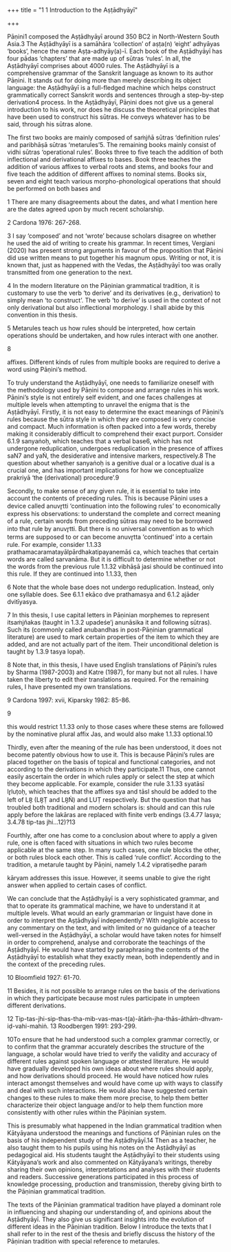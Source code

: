 +++
title = "1 1 Introduction to the Aṣṭādhyāyī"

+++

Pāṇini1 composed the Aṣṭādhyāyī around 350 BC2 in North-Western South Asia.3 The  Aṣṭādhyāyī is a samāhāra ‘collection’ of aṣṭa(n) ‘eight’ adhyāyas ‘books’, hence the name  Aṣṭa-adhyāy(a)-ī. Each book of the Aṣṭādhyāyī has four pādas ‘chapters’ that are made up of  sūtras ‘rules’. In all, the Aṣṭādhyāyī comprises about 4000 rules. The Aṣṭādhyāyī is a  comprehensive grammar of the Sanskrit language as known to its author Pāṇini. It stands out  for doing more than merely describing its object language: the Aṣṭādhyāyī is a full-fledged  machine which helps construct grammatically correct Sanskrit words and sentences through a  step-by-step derivation4 process. In the Aṣṭādhyāyī, Pāṇini does not give us a general  introduction to his work, nor does he discuss the theoretical principles that have been used to  construct his sūtras. He conveys whatever has to be said, through his sūtras alone. 

The first two books are mainly composed of saṁjñā sūtras ‘definition rules’ and paribhāṣā  sūtras ‘metarules’5. The remaining books mainly consist of vidhi sūtras ‘operational rules’.  Books three to five teach the addition of both inflectional and derivational affixes to bases.  Book three teaches the addition of various affixes to verbal roots and stems, and books four  and five teach the addition of different affixes to nominal stems. Books six, seven and eight  teach various morpho-phonological operations that should be performed on both bases and 

1 There are many disagreements about the dates, and what I mention here are the dates agreed upon by  much recent scholarship.  

2 Cardona 1976: 267-268. 

3 I say ‘composed’ and not ‘wrote’ because scholars disagree on whether he used the aid of writing to  create his grammar. In recent times, Vergiani (2020) has present strong arguments in favour of the  proposition that Pāṇini did use written means to put together his magnum opus. Writing or not, it is  known that, just as happened with the Vedas, the Aṣṭādhyāyī too was orally transmitted from one  generation to the next. 

4 In the modern literature on the Pāṇinian grammatical tradition, it is customary to use the verb ‘to  derive’ and its derivatives (e.g., derivation) to simply mean ‘to construct’. The verb ‘to derive’ is used  in the context of not only derivational but also inflectional morphology. I shall abide by this convention  in this thesis. 

5 Metarules teach us how rules should be interpreted, how certain operations should be undertaken, and  how rules interact with one another. 

8 

affixes. Different kinds of rules from multiple books are required to derive a word using  Pāṇini’s method. 

To truly understand the Aṣṭādhyāyī, one needs to familiarize oneself with the methodology  used by Pāṇini to compose and arrange rules in his work. Pāṇini’s style is not entirely self evident, and one faces challenges at multiple levels when attempting to unravel the enigma that  is the Aṣṭādhyāyī. Firstly, it is not easy to determine the exact meanings of Pāṇini’s rules  because the sūtra style in which they are composed is very concise and compact. Much  information is often packed into a few words, thereby making it considerably difficult to  comprehend their exact purport. Consider 6.1.9 sanyaṅoḥ, which teaches that a verbal base6,  which has not undergone reduplication, undergoes reduplication in the presence of affixes saN7 and yaṄ, the desiderative and intensive markers, respectively.8 The question about whether  sanyaṅoḥ is a genitive dual or a locative dual is a crucial one, and has important implications  for how we conceptualize prakriyā ‘the (derivational) procedure’.9 

Secondly, to make sense of any given rule, it is essential to take into account the contents of  preceding rules. This is because Pāṇini uses a device called anuvr̥tti ‘continuation into the  following rules’ to economically express his observations: to understand the complete and  correct meaning of a rule, certain words from preceding sūtras may need to be borrowed into  that rule by anuvr̥tti. But there is no universal convention as to which terms are supposed to or  can become anuvr̥tta ‘continued’ into a certain rule. For example, consider 1.1.33  prathamacaramatayālpārdhakatipayanemāś ca, which teaches that certain words are called  sarvanāma. But it is difficult to determine whether or not the words from the previous rule  1.1.32 vibhāṣā jasi should be continued into this rule. If they are continued into 1.1.33, then  

6 Note that the whole base does not undergo reduplication. Instead, only one syllable does. See 6.1.1  ekāco dve prathamasya and 6.1.2 ajāder dvitīyasya. 

7 In this thesis, I use capital letters in Pāṇinian morphemes to represent itsaṁjñakas (taught in 1.3.2  upadeśe’j anunāsika it and following sūtras). Such its (commonly called anubandhas in post-Pāṇinian  grammatical literature) are used to mark certain properties of the item to which they are added, and are  not actually part of the item. Their unconditional deletion is taught by 1.3.9 tasya lopaḥ. 

8 Note that, in this thesis, I have used English translations of Pāṇini’s rules by Sharma (1987-2003) and  Katre (1987), for many but not all rules. I have taken the liberty to edit their translations as required.  For the remaining rules, I have presented my own translations.  

9 Cardona 1997: xvii, Kiparsky 1982: 85-86.

9 

this would restrict 1.1.33 only to those cases where these stems are followed by the nominative  plural affix Jas, and would also make 1.1.33 optional.10 

Thirdly, even after the meaning of the rule has been understood, it does not become patently  obvious how to use it. This is because Pāṇini’s rules are placed together on the basis of topical  and functional categories, and not according to the derivations in which they participate.11 Thus, one cannot easily ascertain the order in which rules apply or select the step at which they  become applicable. For example, consider the rule 3.1.33 syatāsī lr̥luṭoḥ, which teaches that  the affixes sya and tāsI should be added to the left of LR̥ (LR̥Ṭ and LR̥Ṅ) and LUṬ respectively.  But the question that has troubled both traditional and modern scholars is: should and can this  rule apply before the lakāras are replaced with finite verb endings (3.4.77 lasya; 3.4.78 tip-tas jhi…12)?13 

Fourthly, after one has come to a conclusion about where to apply a given rule, one is often  faced with situations in which two rules become applicable at the same step. In many such  cases, one rule blocks the other, or both rules block each other. This is called ‘rule conflict’.  According to the tradition, a metarule taught by Pāṇini, namely 1.4.2 vipratiṣedhe paraṁ 

kāryam addresses this issue. However, it seems unable to give the right answer when applied  to certain cases of conflict. 

We can conclude that the Aṣṭādhyāyī is a very sophisticated grammar, and that to operate its  grammatical machine, we have to understand it at multiple levels. What would an early  grammarian or linguist have done in order to interpret the Aṣṭādhyāyī independently? With  negligible access to any commentary on the text, and with limited or no guidance of a teacher  well-versed in the Aṣṭādhyāyī, a scholar would have taken notes for himself in order to  comprehend, analyse and corroborate the teachings of the Aṣṭādhyāyī. He would have started  by paraphrasing the contents of the Aṣṭādhyāyī to establish what they exactly mean, both  independently and in the context of the preceding rules.  

10 Bloomfield 1927: 61-70.  

11 Besides, it is not possible to arrange rules on the basis of the derivations in which they participate  because most rules participate in umpteen different derivations. 

12 Tip-tas-jhi-sip-thas-tha-mib-vas-mas-t(a)-ātāṁ-jha-thās-āthāṁ-dhvam-iḍ-vahi-mahiṅ. 13 Roodbergen 1991: 293-299.

10To ensure that he had understood such a complex grammar correctly, or to confirm that the  grammar accurately describes the structure of the language, a scholar would have tried to verify  the validity and accuracy of different rules against spoken language or attested literature. He would have gradually developed his own ideas about where rules should apply, and how  derivations should proceed. He would have noticed how rules interact amongst themselves and  would have come up with ways to classify and deal with such interactions. He would also have  suggested certain changes to these rules to make them more precise, to help them better  characterize their object language and/or to help them function more consistently with other  rules within the Pāṇinian system. 

This is presumably what happened in the Indian grammatical tradition when Kātyāyana  understood the meanings and functions of Pāṇinian rules on the basis of his independent study  of the Aṣṭādhyāyī.14 Then as a teacher, he also taught them to his pupils using his notes on the Aṣṭādhyāyī as pedagogical aid. His students taught the Aṣṭādhyāyī to their students using  Kātyāyana’s work and also commented on Kātyāyana’s writings, thereby sharing their own  opinions, interpretations and analyses with their students and readers. Successive generations  participated in this process of knowledge processing, production and transmission, thereby  giving birth to the Pāṇinian grammatical tradition.  

The texts of the Pāṇinian grammatical tradition have played a dominant role in influencing and  shaping our understanding of, and opinions about the Aṣṭādhyāyī. They also give us significant  insights into the evolution of different ideas in the Pāṇinian tradition. Below I introduce the  texts that I shall refer to in the rest of the thesis and briefly discuss the history of the Pāṇinian  tradition with special reference to metarules. 
